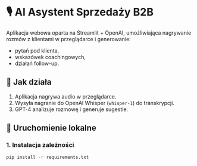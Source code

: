 # 🎙️ AI Asystent Sprzedaży B2B

Aplikacja webowa oparta na Streamlit + OpenAI, umożliwiająca nagrywanie rozmów z klientami w przeglądarce i generowanie:

- pytań pod klienta,
- wskazówek coachingowych,
- działań follow-up.

## 🔧 Jak działa

1. Aplikacja nagrywa audio w przeglądarce.
2. Wysyła nagranie do OpenAI Whisper (`whisper-1`) do transkrypcji.
3. GPT-4 analizuje rozmowę i generuje sugestie.

## 🚀 Uruchomienie lokalne

### 1. Instalacja zależności

```bash
pip install -r requirements.txt
